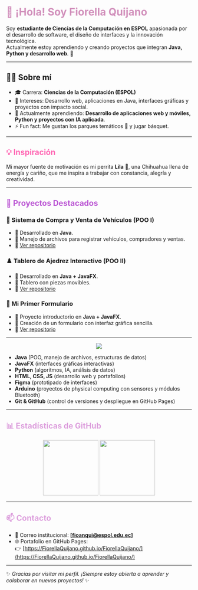 # <span style="color:#d291bc">👋 ¡Hola! Soy Fiorella Quijano</span>  

Soy **estudiante de Ciencias de la Computación en ESPOL** apasionada por el desarrollo de software, el diseño de interfaces y la innovación tecnológica.  
Actualmente estoy aprendiendo y creando proyectos que integran **Java, Python y desarrollo web**. 🚀  

---

## 👩‍💻 Sobre mí  
- 🎓 Carrera: **Ciencias de la Computación (ESPOL)**  
- 📍 Intereses: Desarrollo web, aplicaciones en Java, interfaces gráficas y proyectos con impacto social.  
- 🌱 Actualmente aprendiendo: **Desarrollo de aplicaciones web y móviles, Python y proyectos con IA aplicada**.  
- ⚡ Fun fact: Me gustan los parques temáticos 🎢 y jugar básquet.  

---

## <span style="color:#ff69b4">💡 Inspiración</span>  
Mi mayor fuente de motivación es mi perrita **Lila** 🐶, una Chihuahua llena de energía y cariño, que me inspira a trabajar con constancia, alegría y creatividad.  

---

## <span style="color:#ba55d3">📂 Proyectos Destacados</span>  

### 🚗 Sistema de Compra y Venta de Vehículos (POO I)  
- 🔹 Desarrollado en **Java**.  
- 🔹 Manejo de archivos para registrar vehículos, compradores y ventas.  
- 📎 [Ver repositorio](https://github.com/FiorellaQuijano/Proyecto-1P.git)  

### ♟️ Tablero de Ajedrez Interactivo (POO II)  
- 🔹 Desarrollado en **Java + JavaFX**.  
- 🔹 Tablero con piezas movibles.  
- 📎 [Ver repositorio](https://github.com/FiorellaQuijano/Proyecto-2POO.git)  

### 📝 Mi Primer Formulario  
- 🔹 Proyecto introductorio en **Java + JavaFX**.  
- 🔹 Creación de un formulario con interfaz gráfica sencilla.  
- 📎 [Ver repositorio](https://github.com/FiorellaQuijano/Primer-Formulario.git)  

---

<p align="center">
  <img src="https://skillicons.dev/icons?i=java,python,html,css,js,git,github,figma" />
</p>

- **Java** (POO, manejo de archivos, estructuras de datos)  
- **JavaFX** (interfaces gráficas interactivas)  
- **Python** (algoritmos, IA, análisis de datos)  
- **HTML, CSS, JS** (desarrollo web y portafolios)  
- **Figma** (prototipado de interfaces)  
- **Arduino** (proyectos de physical computing con sensores y módulos Bluetooth)  
- **Git & GitHub** (control de versiones y despliegue en GitHub Pages)  

---

## <span style="color:#dda0dd">📊 Estadísticas de GitHub</span>  

<p align="center">
  <img src="https://github-readme-stats.vercel.app/api?username=FiorellaQuijano&show_icons=true&theme=tokyonight" height="150" />
  <img src="https://github-readme-stats.vercel.app/api/top-langs/?username=FiorellaQuijano&layout=compact&theme=tokyonight" height="150" />
</p>

---

## <span style="color:#dda0dd">📫 Contacto</span>  
- 📧 Correo institucional: **[fioanqui@espol.edu.ec]**  
- 🌐 Portafolio en GitHub Pages:  
  👉 [https://FiorellaQuijano.github.io/FiorellaQuijano/](https://FiorellaQuijano.github.io/FiorellaQuijano/)  

---

✨ *Gracias por visitar mi perfil. ¡Siempre estoy abierta a aprender y colaborar en nuevos proyectos!* ✨
